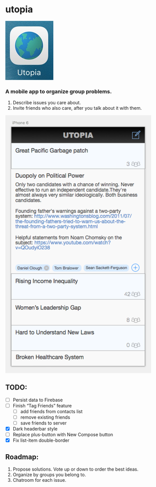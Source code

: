 # utopia

![app icon](./app-icon.jpg)

### A mobile app to organize group problems.

1. Describe issues you care about.
2. Invite friends who also care, after you talk about it with them.

<img src="/mockup.png" width="456px" alt="mockup" />

## TODO:

- [ ] Persist data to Firebase
- [ ] Finish “Tag Friends” feature
	- [ ] add friends from contacts list
	- [ ] remove existing friends
	- [ ] save friends to server
- [x] Dark headerbar style
- [ ] Replace plus-button with New Compose button
- [x] Fix list-item double-border

## Roadmap:

1. Propose solutions. Vote up or down to order the best ideas.
2. Organize by groups you belong to.
3. Chatroom for each issue.
